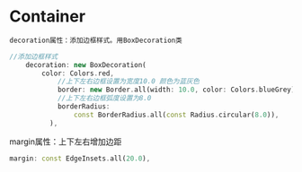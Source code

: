 # Container

```dart
decoration属性：添加边框样式。用BoxDecoration类
```

```dart
//添加边框样式
    decoration: new BoxDecoration(
        color: Colors.red,
            //上下左右边框设置为宽度10.0 颜色为蓝灰色
            border: new Border.all(width: 10.0, color: Colors.blueGrey),
            //上下左右边框弧度设置为8.0
            borderRadius:
                const BorderRadius.all(const Radius.circular(8.0)),
          ),
```

margin属性：上下左右增加边距

```dart
margin: const EdgeInsets.all(20.0),
```

